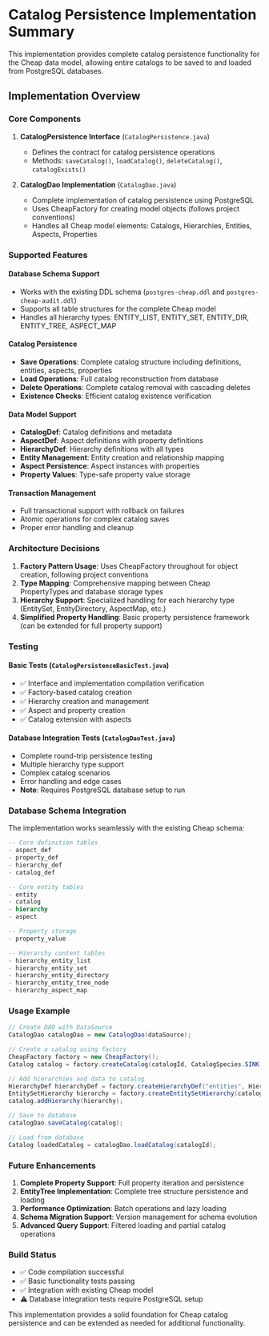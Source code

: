# Catalog Persistence Implementation Summary

This implementation provides complete catalog persistence functionality for the Cheap data model, allowing entire catalogs to be saved to and loaded from PostgreSQL databases.

## Implementation Overview

### Core Components

1. **CatalogPersistence Interface** (`CatalogPersistence.java`)
   - Defines the contract for catalog persistence operations
   - Methods: `saveCatalog()`, `loadCatalog()`, `deleteCatalog()`, `catalogExists()`

2. **CatalogDao Implementation** (`CatalogDao.java`)
   - Complete implementation of catalog persistence using PostgreSQL
   - Uses CheapFactory for creating model objects (follows project conventions)
   - Handles all Cheap model elements: Catalogs, Hierarchies, Entities, Aspects, Properties

### Supported Features

#### Database Schema Support
- Works with the existing DDL schema (`postgres-cheap.ddl` and `postgres-cheap-audit.ddl`)
- Supports all table structures for the complete Cheap model
- Handles all hierarchy types: ENTITY_LIST, ENTITY_SET, ENTITY_DIR, ENTITY_TREE, ASPECT_MAP

#### Catalog Persistence
- **Save Operations**: Complete catalog structure including definitions, entities, aspects, properties
- **Load Operations**: Full catalog reconstruction from database
- **Delete Operations**: Complete catalog removal with cascading deletes
- **Existence Checks**: Efficient catalog existence verification

#### Data Model Support
- **CatalogDef**: Catalog definitions and metadata
- **AspectDef**: Aspect definitions with property definitions
- **HierarchyDef**: Hierarchy definitions with all types
- **Entity Management**: Entity creation and relationship mapping
- **Aspect Persistence**: Aspect instances with properties
- **Property Values**: Type-safe property value storage

#### Transaction Management
- Full transactional support with rollback on failures
- Atomic operations for complex catalog saves
- Proper error handling and cleanup

### Architecture Decisions

1. **Factory Pattern Usage**: Uses CheapFactory throughout for object creation, following project conventions
2. **Type Mapping**: Comprehensive mapping between Cheap PropertyTypes and database storage types
3. **Hierarchy Support**: Specialized handling for each hierarchy type (EntitySet, EntityDirectory, AspectMap, etc.)
4. **Simplified Property Handling**: Basic property persistence framework (can be extended for full property support)

### Testing

#### Basic Tests (`CatalogPersistenceBasicTest.java`)
- ✅ Interface and implementation compilation verification
- ✅ Factory-based catalog creation
- ✅ Hierarchy creation and management
- ✅ Aspect and property creation
- ✅ Catalog extension with aspects

#### Database Integration Tests (`CatalogDaoTest.java`)
- Complete round-trip persistence testing
- Multiple hierarchy type support
- Complex catalog scenarios
- Error handling and edge cases
- **Note**: Requires PostgreSQL database setup to run

### Database Schema Integration

The implementation works seamlessly with the existing Cheap schema:

```sql
-- Core definition tables
- aspect_def
- property_def
- hierarchy_def
- catalog_def

-- Core entity tables
- entity
- catalog
- hierarchy
- aspect

-- Property storage
- property_value

-- Hierarchy content tables
- hierarchy_entity_list
- hierarchy_entity_set
- hierarchy_entity_directory
- hierarchy_entity_tree_node
- hierarchy_aspect_map
```

### Usage Example

```java
// Create DAO with DataSource
CatalogDao catalogDao = new CatalogDao(dataSource);

// Create a catalog using factory
CheapFactory factory = new CheapFactory();
Catalog catalog = factory.createCatalog(catalogId, CatalogSpecies.SINK, null, null, false);

// Add hierarchies and data to catalog
HierarchyDef hierarchyDef = factory.createHierarchyDef("entities", HierarchyType.ENTITY_SET);
EntitySetHierarchy hierarchy = factory.createEntitySetHierarchy(catalog, hierarchyDef);
catalog.addHierarchy(hierarchy);

// Save to database
catalogDao.saveCatalog(catalog);

// Load from database
Catalog loadedCatalog = catalogDao.loadCatalog(catalogId);
```

### Future Enhancements

1. **Complete Property Support**: Full property iteration and persistence
2. **EntityTree Implementation**: Complete tree structure persistence and loading
3. **Performance Optimization**: Batch operations and lazy loading
4. **Schema Migration Support**: Version management for schema evolution
5. **Advanced Query Support**: Filtered loading and partial catalog operations

### Build Status

- ✅ Code compilation successful
- ✅ Basic functionality tests passing
- ✅ Integration with existing Cheap model
- ⚠️ Database integration tests require PostgreSQL setup

This implementation provides a solid foundation for Cheap catalog persistence and can be extended as needed for additional functionality.
